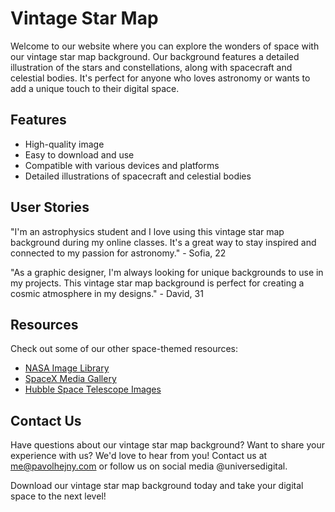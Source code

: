 <!--font:Futura-->

# Vintage Star Map

Welcome to our website where you can explore the wonders of space with our vintage star map background. Our background features a detailed illustration of the stars and constellations, along with spacecraft and celestial bodies. It's perfect for anyone who loves astronomy or wants to add a unique touch to their digital space.

## Features

-   High-quality image
-   Easy to download and use
-   Compatible with various devices and platforms
-   Detailed illustrations of spacecraft and celestial bodies

## User Stories

"I'm an astrophysics student and I love using this vintage star map background during my online classes. It's a great way to stay inspired and connected to my passion for astronomy." - Sofia, 22

"As a graphic designer, I'm always looking for unique backgrounds to use in my projects. This vintage star map background is perfect for creating a cosmic atmosphere in my designs." - David, 31

## Resources

Check out some of our other space-themed resources:

-   [NASA Image Library](#)
-   [SpaceX Media Gallery](#)
-   [Hubble Space Telescope Images](#)

## Contact Us

Have questions about our vintage star map background? Want to share your experience with us? We'd love to hear from you! Contact us at me@pavolhejny.com or follow us on social media @universedigital.

Download our vintage star map background today and take your digital space to the next level!

<!--

Write me content for website with wallpaper which alt text is:

"A vintage map of the stars and constellations, with detailed illustrations of spacecraft and celestial bodies."

The name/title of the page should not be 1:1 copy of the alt text but rather a real content of the website which is using this wallpaper.

- Use markdown format
- Start with heading
- Heading should be short and concise
- The content should look like a real website
- The website should not be about the wallpaper, wallpaper is just a related background
- Heading should be contain work "wallpaper" or "background"
- Include real sections like references, contact, user stories, etc. use things relevant to the page purpose.
- Feel free to use structure like headings, bullets, numbering, blockquotes, paragraphs, horizontal lines, etc.
- You can use formatting like bold or _italic_
- You can include UTF-8 emojis
- Links should be only #hash anchors (and you can refer to the document itself)
- Do not include images


---


# Explore the Wonders of Space with Our Vintage Star Map Wallpaper

Transform your space into a celestial wonderland with our vintage star map wallpaper. Featuring detailed illustrations of spacecraft and celestial bodies, this wallpaper is perfect for anyone who loves to stargaze or has an interest in astronomy.

## Features

- High-quality print
- Easy to install
- Durable and long-lasting
- Detailed illustrations of spacecraft and celestial bodies

## User Stories

"I love astronomy and wanted to create a space-themed room. This wallpaper was the perfect addition to my decor!" - Emily, 27

"The vintage style of this wallpaper adds a unique touch to my living room. I've received so many compliments on it!" - Tom, 35

## References

Check out some of our other space-themed products:

- [Moon Phase Wall Art](#)
- [Galaxy Bedding Set](#)
- [Solar System Poster](#)

## Contact Us

Have questions about our products? Want to share your experience with our vintage star map wallpaper? We'd love to hear from you! Contact us at me@pavolhejny.com or follow us on social media @spacewonders.

Bring the wonders of space into your home with our vintage star map wallpaper. Order now and take your space decor to the next level!


---


Heading should not include word "wallpaper". The website should not be about the wallpaper itself, wallpaper is just a related background, rewrite whole content.


---


# Discover the Mysteries of the Universe with Our Vintage Star Map Background

Welcome to our website where you can explore the wonders of space with our vintage star map background. Our background features a detailed illustration of the stars and constellations, along with spacecraft and celestial bodies. It's perfect for anyone who loves astronomy or wants to add a unique touch to their digital space.

## Features

- High-quality image
- Easy to download and use
- Compatible with various devices and platforms
- Detailed illustrations of spacecraft and celestial bodies

## User Stories

"I'm an astrophysics student and I love using this vintage star map background during my online classes. It's a great way to stay inspired and connected to my passion for astronomy." - Sofia, 22

"As a graphic designer, I'm always looking for unique backgrounds to use in my projects. This vintage star map background is perfect for creating a cosmic atmosphere in my designs." - David, 31

## Resources

Check out some of our other space-themed resources:

- [NASA Image Library](#)
- [SpaceX Media Gallery](#)
- [Hubble Space Telescope Images](#)

## Contact Us

Have questions about our vintage star map background? Want to share your experience with us? We'd love to hear from you! Contact us at me@pavolhejny.com or follow us on social media @universedigital.

Download our vintage star map background today and take your digital space to the next level!

-->
